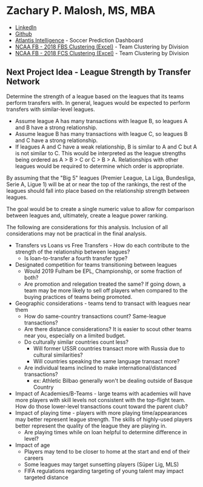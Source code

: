 # Zachary P. Malosh, MS, MBA

+ [LinkedIn](https://www.linkedin.com/in/malosh/)
+ [Github](https://github.com/zmalosh)
+ [Atlantis Intelligence](http://atlantis.soccer) - Soccer Prediction Dashboard
+ [NCAA FB - 2018 FBS Clustering (Excel)](https://malosh.z14.web.core.windows.net/Fbs2018.xlsx) - Team Clustering by Division
+ [NCAA FB - 2018 FCS Clustering (Excel)](https://malosh.z14.web.core.windows.net/Fcs2018.xlsx) - Team Clustering by Division

## Next Project Idea - League Strength by Transfer Network
Determine the strength of a league based on the leagues that its teams perform transfers with. In general, leagues would be expected to perform transfers with similar-level leagues. 

+ Assume league A has many transactions with league B, so leagues A and B have a strong relationship.
+ Assume league B has many transactions with league C, so leagues B and C have a strong relationship.
+ If leagues A and C have a weak relationship, B is similar to A and C but A is not similar to C. This would be interpreted as the league strengths being ordered as A > B > C or C > B > A. Relationships with other leagues would be required to determine which order is appropriate.

By assuming that the "Big 5" leagues (Premier League, La Liga, Bundesliga, Serie A, Ligue 1) will be at or near the top of the rankings, the rest of the leagues should fall into place based on the relationship strength between leagues.

The goal would be to create a single numeric value to allow for comparison between leagues and, ultimately, create a league power ranking.

The following are considerations for this analysis. Inclusion of all considerations may not be practical in the final analysis.

+ Transfers vs Loans vs Free Transfers - How do each contribute to the strength of the relationship between leagues?
  + Is loan-to-transfer a fourth transfer type?
+ Designated competition for teams transitioning between leagues 
  + Would 2019 Fulham be EPL, Championship, or some fraction of both?
  + Are promotion and relegation treated the same? If going down, a team may be more likely to sell off players when compared to the buying practices of teams being promoted.
+ Geographic considerations - teams tend to transact with leagues near them
  + How do same-country transactions count? Same-league transactions?
  + Are there distance considerations? It is easier to scout other teams near you, especially on a limited budget.
  + Do culturally similar countries count less?
    + Will former USSR countries transact more with Russia due to cultural similarities?
    + Will countries speaking the same language transact more?
  + Are individual teams inclined to make international/distanced transactions?
    + ex: Athletic Bilbao generally won't be dealing outside of Basque Country
+ Impact of Academies/B-Teams - large teams with academies will have more players with skill levels not consistent with the top-flight team. How do those lower-level transactions count toward the parent club?
+ Impact of playing time - players with more playing time/appearances may better represent league strength. The skills of highly-used players better represent the quality of the league they are playing in.
  + Are playing times while on loan helpful to determine difference in level?
+ Impact of age
  + Players may tend to be closer to home at the start and end of their careers
  + Some leagues may target sunsetting players (Süper Lig, MLS)
  + FIFA regulations regarding targeting of young talent may impact targeted distance

